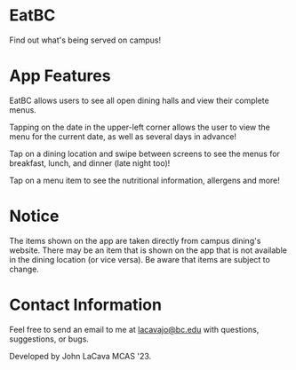 # EatBC

Find out what's being served on campus!

# App Features

EatBC allows users to see all open dining halls and view their complete menus.

Tapping on the date in the upper-left corner allows the user to view the menu for the current date, as well as several days in advance!

Tap on a dining location and swipe between screens to see the menus for breakfast, lunch, and dinner (late night too)!

Tap on a menu item to see the nutritional information, allergens and more!

# Notice

The items shown on the app are taken directly from campus dining's website. There may be an item that is shown on the app that is not available in the dining location (or vice versa). Be aware that items are subject to change.

# Contact Information

Feel free to send an email to me at lacavajo@bc.edu with questions, suggestions, or bugs.

Developed by John LaCava MCAS '23.

